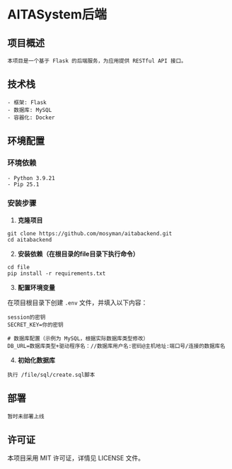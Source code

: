 # AITASystem后端

## 项目概述

```
本项目是一个基于 Flask 的后端服务，为应用提供 RESTful API 接口。
```
## 技术栈

```
- 框架: Flask
- 数据库: MySQL
- 容器化: Docker
```


## 环境配置

### 环境依赖
```
- Python 3.9.21
- Pip 25.1
```

### 安装步骤

1. **克隆项目**  
```
git clone https://github.com/mosyman/aitabackend.git  
cd aitabackend  
```
2. **安装依赖（在根目录的file目录下执行命令）**  
```
cd file  
pip install -r requirements.txt  
```
3. **配置环境变量**

在项目根目录下创建 `.env` 文件，并填入以下内容：  
```
session的密钥  
SECRET_KEY=你的密钥

# 数据库配置（示例为 MySQL，根据实际数据库类型修改）
DB_URL=数据库类型+驱动程序名：//数据库用户名:密码@主机地址:端口号/连接的数据库名

```
4. **初始化数据库**
```
执行 /file/sql/create.sql脚本
```

## 部署
```
暂时未部署上线
```
## 许可证

本项目采用 MIT 许可证，详情见 LICENSE 文件。
    